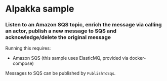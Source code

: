 # Alpakka sample

### Listen to an Amazon SQS topic, enrich the message via calling an actor, publish a new message to SQS and acknowledge/delete the original message

Running this requires:
- Amazon SQS (this sample uses ElasticMQ, provided via docker-compose)

Messages to SQS can be published by `PublishToSqs`.
